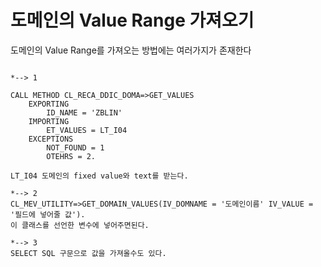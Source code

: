 # 도메인의 Value Range 가져오기

도메인의 Value Range를 가져오는 방법에는 여러가지가 존재한다 <br>
```abap

*--> 1

CALL METHOD CL_RECA_DDIC_DOMA=>GET_VALUES
    EXPORTING
        ID_NAME = 'ZBLIN'
    IMPORTING
        ET_VALUES = LT_I04
    EXCEPTIONS
        NOT_FOUND = 1
        OTEHRS = 2.

LT_I04 도메인의 fixed value와 text를 받는다.

*--> 2
CL_MEV_UTILITY=>GET_DOMAIN_VALUES(IV_DOMNAME = '도메인이름' IV_VALUE = '필드에 넣어줄 값').
이 클래스를 선언한 변수에 넣어주면된다.

*--> 3
SELECT SQL 구문으로 값을 가져올수도 있다.

```

